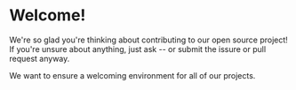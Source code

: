 # Welcome!
We're so glad you're thinking about contributing to our open source project!
If you're unsure about anything, just ask -- or submit the issure or pull request anyway.

We want to ensure a welcoming environment for all of our projects.
